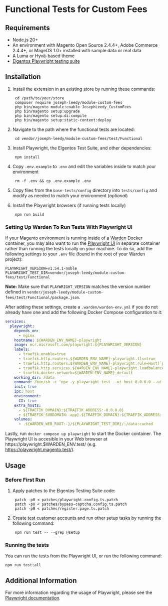 # Functional Tests for Custom Fees

## Requirements

- Node.js 20+
- An environment with Magento Open Source 2.4.4+, Adobe Commerce 2.4.4+, or MageOS 1.0+ installed with sample data or 
  real data
- A Luma or Hyvä-based theme
- [Elgentos Playwright testing suite]

## Installation

1. Install the extension in an existing store by running these commands:

        cd /path/to/your/store
        composer require joseph-leedy/module-custom-fees
        php bin/magento module:enable JosephLeedy_CustomFees
        php bin/magento setup:upgrade
        php bin/magento setup:di:compile
        php bin/magento setup:static-content:deploy
2. Navigate to the path where the functional tests are located:

        cd vendor/joseph-leedy/module-custom-fees/test/Functional
3. Install Playwright, the Elgentos Test Suite, and other dependencies:

        npm install
4. Copy `.env.example` to `.env` and edit the variables inside to match your 
   environment

        rm -f .env && cp .env.example .env
5. Copy files from the `base-tests/config` directory into `tests/config` and 
   modify as needed to match your environment (_optional_)
6. Install the Playwright browsers (if running tests locally)

        npm run build

### Setting Up Warden To Run Tests With Playwright UI

If your Magento environment is running inside of a [Warden] Docker container, you may also want to run the 
[Playwright UI] in separate container rather than running the tests locally on your machine. To do so, add the 
following settings to your `.env` file (found in the root of your Warden project):

```dotenv
PLAYWRIGHT_VERSION=v1.54.1-noble
PLAYWRIGHT_TEST_DIR=vendor/joseph-leedy/module-custom-fees/test/Functional
```

**Note:** Make sure that `PLAYWRIGHT_VERSION` matches the version number defined in
`vendor/joseph-leedy/module-custom-fees/test/Functional/package.json`.

After adding these settings, create a `.warden/warden-env.yml` if you do not already have one and add the following
Docker Compose configuration to it:

```yaml
services:
  playwright:
    depends_on:
      - nginx
    hostname: ${WARDEN_ENV_NAME}-playwright
    image: mcr.microsoft.com/playwright:${PLAYWRIGHT_VERSION}
    labels:
      - traefik.enable=true
      - traefik.http.routers.${WARDEN_ENV_NAME}-playwright.tls=true
      - traefik.http.routers.${WARDEN_ENV_NAME}-playwright.rule=Host(`playwright.${TRAEFIK_DOMAIN}`)
      - traefik.http.services.${WARDEN_ENV_NAME}-playwright.loadbalancer.server.port=3001
      - traefik.docker.network=${WARDEN_ENV_NAME}_default
    working_dir: /data
    command: /bin/sh -c "npx -y playwright test --ui-host 0.0.0.0 --ui-port 3001"
    init: true
    ipc: host
    environment:
      CI: true
    extra_hosts:
      - ${TRAEFIK_DOMAIN}:${TRAEFIK_ADDRESS:-0.0.0.0}
      - ${TRAEFIK_SUBDOMAIN:-app}.${TRAEFIK_DOMAIN}:${TRAEFIK_ADDRESS:-0.0.0.0}
    volumes:
      - .${WARDEN_WEB_ROOT:-}/${PLAYWRIGHT_TEST_DIR}/:/data:cached
```

Lastly, run `docker compose up playwright` to start the Docker container. The Playwright UI is accesible in your Web 
browser at https\://playwright.$WARDEN_ENV.test/ (e.g. https://playwright.magento.test/).

## Usage

### Before First Run

1. Apply patches to the Elgentos Testing Suite code:

        patch -p0 < patches/playwright.config.ts.patch
        patch -p0 < patches/bypass-captcha.config.ts.patch
        patch -p0 < patches/register.page.ts.patch
2. Create test customer accounts and run other setup tasks by running the following command:

        npm run test -- --grep @setup

### Running the tests

You can run the tests from the Playwright UI, or run the following command:

    npm run test:all

## Additional Information

For more information regarding the usage of Playwright, please see the [Playwright documentation].

[Elgentos Playwright testing suite]: https://github.com/elgentos/magento2-playwright
[Warden]: https://warden.dev
[Playwright UI]: https://playwright.dev/docs/test-ui-mode
[Playwright Documentation]: https://playwright.dev/docs/intro
